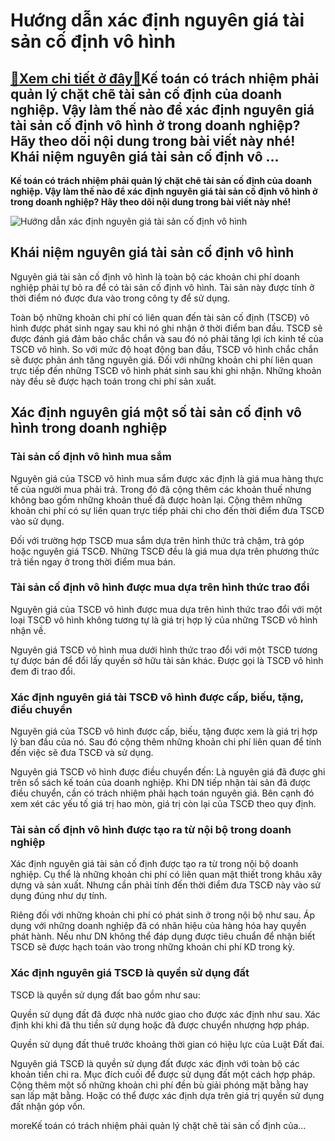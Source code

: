 Hướng dẫn xác định nguyên giá tài sản cố định vô hình
=====================================================

[:gift:Xem chi tiết ở đây:gift:](https://hddtvn.com/huong-dan-xac-dinh-nguyen-gia-tai-san-co-dinh-vo-hinh/)Kế toán có trách nhiệm phải quản lý chặt chẽ tài sản cố định của doanh nghiệp. Vậy làm thế nào để xác định nguyên giá tài sản cố định vô hình ở trong doanh nghiệp? Hãy theo dõi nội dung trong bài viết này nhé! Khái niệm nguyên giá tài sản cố định vô …
-----------------------------------------------------------------------------------------------------------------------------------------------------------------------------------------------------------------------------------------------------------

**Kế toán có trách nhiệm phải quản lý chặt chẽ tài sản cố định của doanh nghiệp. Vậy làm thế nào để xác định nguyên giá tài sản cố định vô hình ở trong doanh nghiệp? Hãy theo dõi nội dung trong bài viết này nhé!**


![Hướng dẫn xác định nguyên giá tài sản cố định vô hình](https://hddtvn.com/wp-content/uploads/2021/01/vohinh.jpg)


Khái niệm nguyên giá tài sản cố định vô hình
--------------------------------------------


Nguyên giá tài sản cố định vô hình là toàn bộ các khoản chi phí doanh nghiệp phải tự bỏ ra để có tài sản cố định vô hình. Tài sản này được tính ở thời điểm nó được đưa vào trong công ty để sử dụng.


Toàn bộ những khoản chi phí có liên quan đến tài sản cố định (TSCĐ) vô hình được phát sinh ngay sau khi nó ghi nhận ở thời điểm ban đầu. TSCĐ sẽ được đánh giá đảm bảo chắc chắn và sau đó nó phải tăng lợi ích kinh tế của TSCĐ vô hình. So với mức độ hoạt động ban đầu, TSCĐ vô hình chắc chắn sẽ được phản ánh tăng nguyên giá. Đối với những khoản chi phí liên quan trực tiếp đến những TSCĐ vô hình phát sinh sau khi ghi nhận. Những khoản này đều sẽ được hạch toán trong chi phí sản xuất.


Xác định nguyên giá một số tài sản cố định vô hình trong doanh nghiệp
---------------------------------------------------------------------


### Tài sản cố định vô hình mua sắm


Nguyên giá của TSCĐ vô hình mua sắm được xác định là giá mua hàng thực tế của người mua phải trả. Trong đó đã cộng thêm các khoản thuế nhưng không bao gồm những khoản thuế đã được hoàn lại. Cộng thêm những khoản chi phí có sự liên quan trực tiếp phải chi cho đến thời điểm đưa TSCĐ vào sử dụng.


Đối với trường hợp TSCĐ mua sắm dựa trên hình thức trả chậm, trả góp hoặc nguyên giá TSCĐ. Những TSCĐ đều là giá mua dựa trên phương thức trả tiền ngay ở trong thời điểm mua bán.


### Tài sản cố định vô hình được mua dựa trên hình thức trao đổi


Nguyên giá của TSCĐ vô hình được mua dựa trên hình thức trao đổi với một loại TSCĐ vô hình không tương tự là giá trị hợp lý của những TSCĐ vô hình nhận về.


Nguyên giá TSCĐ vô hình mua dưới hình thức trao đổi với một TSCĐ tương tự được bán để đổi lấy quyền sở hữu tài sản khác. Được gọi là TSCĐ vô hình đem đi trao đổi.


### Xác định nguyên giá tài TSCĐ vô hình được cấp, biếu, tặng, điều chuyển


Nguyên giá của TSCĐ vô hình được cấp, biếu, tặng được xem là giá trị hợp lý ban đầu của nó. Sau đó cộng thêm những khoản chi phí liên quan để tính đến việc sẽ đưa TSCĐ và sử dụng.


Nguyên giá TSCĐ vô hình được điều chuyển đến: Là nguyên giá đã được ghi trên sổ sách kế toán của doanh nghiệp. Khi DN tiếp nhận tài sản đã được điều chuyển, cần có trách nhiệm phải hạch toán nguyên giá. Bên cạnh đó xem xét các yếu tố giá trị hao mòn, giá trị còn lại của TSCĐ theo quy định.


### Tài sản cố định vô hình được tạo ra từ nội bộ trong doanh nghiệp


Xác định nguyên giá tài sản cố định được tạo ra từ trong nội bộ doanh nghiệp. Cụ thể là những khoản chi phí có liên quan mật thiết trong khâu xây dựng và sản xuất. Nhưng cần phải tính đến thời điểm đưa TSCĐ này vào sử dụng đúng như dự tính.


Riêng đối với những khoản chi phí có phát sinh ở trong nội bộ như sau. Áp dụng với những doanh nghiệp đã có nhãn hiệu của hàng hóa hay quyền phát hành. Nếu như DN không thể đáp dụng được tiêu chuẩn để nhận biết TSCĐ sẽ được hạch toán vào trong những khoản chi phí KD trong kỳ.


### Xác định nguyên giá TSCĐ là quyền sử dụng đất


TSCĐ là quyền sử dụng đất bao gồm như sau:


Quyền sử dụng đất đã được nhà nước giao cho được xác định như sau. Xác định khi khi đã thu tiền sử dụng hoặc đã được chuyển nhượng hợp pháp.  

Quyền sử dụng đất thuê trước khoảng thời gian có hiệu lực của Luật Đất đai.


Nguyên giá TSCĐ là quyền sử dụng đất được xác định với toàn bộ các khoản tiền chi ra. Mục đích cuối để được sử dụng đất một cách hợp pháp. Cộng thêm một số những khoản chi phí đền bù giải phóng mặt bằng hay san lấp mặt bằng. Hoặc có thể được xác định dựa trên giá trị quyền sử dụng đất nhận góp vốn.


moreKế toán có trách nhiệm phải quản lý chặt chẽ tài sản cố định của…

